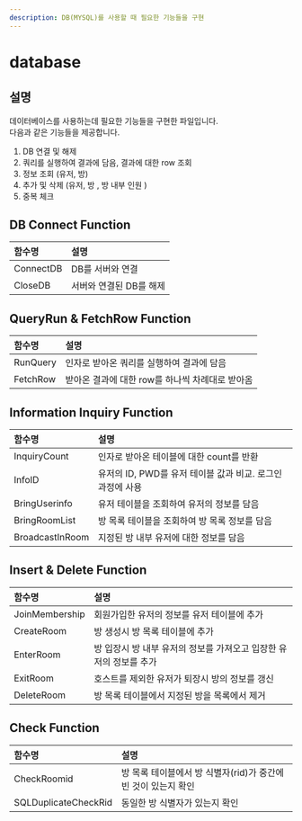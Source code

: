 ```yaml
---
description: DB(MYSQL)를 사용할 때 필요한 기능들을 구현
---
```


# database

## 설명

데이터베이스를 사용하는데 필요한 기능들을 구현한 파일입니다.  
다음과 같은 기능들을 제공합니다.

1. DB 연결 및 해제  
2. 쿼리를 실행하여 결과에 담음, 결과에 대한 row 조회  
3. 정보 조회 \(유저, 방\)  
4. 추가 및 삭제 \(유저, 방 , 방 내부 인원 \)  
5. 중복 체크 

##  DB Connect Function

| 함수명 | 설명 |
| :--- | :--- |
| ConnectDB | DB를 서버와 연결 |
| CloseDB | 서버와 연결된 DB를 해제 |

## QueryRun & FetchRow Function

| 함수명 | 설명 |
| :--- | :--- |
| RunQuery | 인자로 받아온 쿼리를 실행하여 결과에 담음 |
| FetchRow | 받아온 결과에 대한 row를 하나씩 차례대로 받아옴 |

## Information Inquiry Function

| 함수명 | 설명 |
| :--- | :--- |
| InquiryCount | 인자로 받아온 테이블에 대한 count를 반환 |
| InfoID | 유저의 ID, PWD를 유저 테이블 값과 비교. 로그인 과정에 사용 |
| BringUserinfo | 유저 테이블을 조회하여 유저의 정보를 담음 |
| BringRoomList | 방 목록 테이블을 조회하여 방 목록 정보를 담음 |
| BroadcastInRoom | 지정된 방 내부 유저에 대한 정보를 담음 |

## Insert & Delete Function

| 함수명 | 설명 |
| :--- | :--- |
| JoinMembership | 회원가입한 유저의 정보를 유저 테이블에 추가  |
| CreateRoom | 방 생성시 방 목록 테이블에 추가 |
| EnterRoom | 방 입장시 방 내부 유저의 정보를 가져오고 입장한 유저의 정보를 추가 |
| ExitRoom | 호스트를 제외한 유저가 퇴장시 방의 정보를 갱신 |
| DeleteRoom | 방 목록 테이블에서 지정된 방을 목록에서 제거 |

## Check Function

| 함수명 | 설명 |
| :--- | :--- |
| CheckRoomid | 방 목록 테이블에서 방 식별자\(rid\)가 중간에 빈 것이 있는지 확인 |
| SQLDuplicateCheckRid | 동일한 방 식별자가 있는지 확인 |

